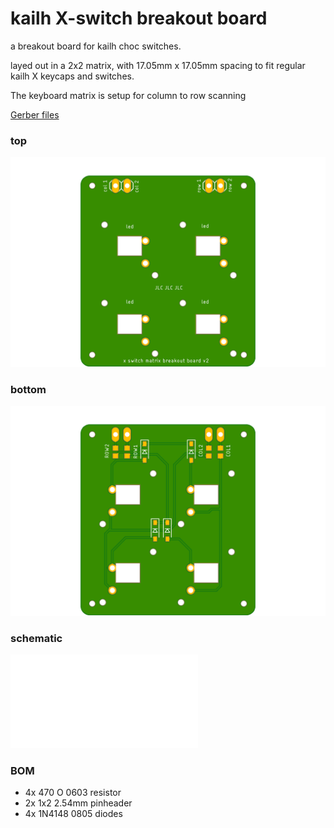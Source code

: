 # kailh X-switch breakout board

a breakout board for kailh choc switches.

layed out in a 2x2 matrix, with 17.05mm x 17.05mm spacing to fit regular kailh X keycaps and switches.

The keyboard matrix is setup for column to row scanning

[Gerber files](./x-matrix-v2.zip)

### top

![top](./x-matrix-v2-top.png)

### bottom 

![bottom](./x-matrix-v2-bottom.png)

### schematic

![schematic](./x-matrix-v2.pdf)

### BOM

- 4x 470 O 0603 resistor
- 2x 1x2 2.54mm pinheader
- 4x 1N4148 0805 diodes
